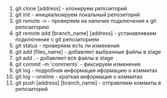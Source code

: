 1. git clone [address] - клонируем репозиторий
2. git init - инициализируем локальный репозиторий
3. git remote -v - проверяем на наличие подключения к git репозиторию
4. git remote add [branch_name] [address] - устанавливаем подключение с git репозиторием
5. git status - проверяем есть ли изменения
6. git add [files_name] - добавляет выбранные файлы в stage
7. git add . - добавляет все файлы в stage
8. git commit -m 'comments' - фиксируем изменения
9. git log - подробная информация иформацию о коммитах
10. git log --oneline - краткая информация о коммитах
11. git push [address] [branch_name] - отправляем коммиты в репозиторий